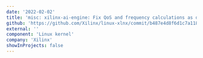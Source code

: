 ```yaml
---
date: '2022-02-02'
title: 'misc: xilinx-ai-engine: Fix QoS and frequency calculations as defined by PLM'
github: 'https://github.com/Xilinx/linux-xlnx/commit/b487e4d8f6d1c7a1182c15e7c308ced2043c85e1'
external: ''
component: 'Linux kernel'
company: 'Xilinx'
showInProjects: false
---
```

